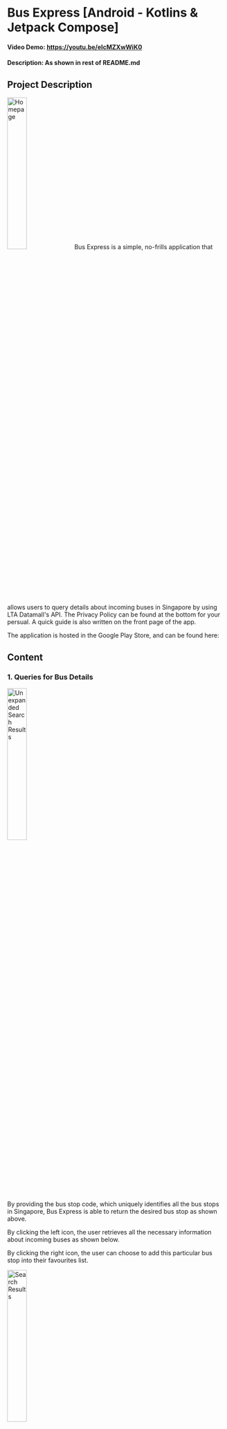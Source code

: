 # Bus Express [Android - Kotlins & Jetpack Compose]
#### Video Demo:  https://youtu.be/eIcMZXwWiK0
#### Description: As shown in rest of README.md

## Project Description

<img src="AppImages/Homepage.png" alt="Homepage" width="30%">
Bus Express is a simple, no-frills application that allows users to query details about incoming buses in Singapore by using LTA Datamall's API. 
The Privacy Policy can be found at the bottom for your persual. A quick guide is also written on the front page of the app.

The application is hosted in the Google Play Store, and can be found here:

## Content

### 1. Queries for Bus Details
<img src="AppImages/UnexpandedSearchResults.png" alt="Unexpanded Search Results" width="30%">

By providing the bus stop code, which uniquely identifies all the bus stops in Singapore, Bus Express is able to return the desired bus stop as shown above. 

By clicking the left icon, the user retrieves all the necessary information about incoming buses as shown below.

By clicking the right icon, the user can choose to add this particular bus stop into their favourites list.

<img src="AppImages/SearchResults.png" alt="Search Results" width="30%">

As the picture shows, the user is provided all the bus services that passes by the requested bus stop. 

They can then see the estimated arrival timings, in minutes, of the next three buses. In addition, users will know the type of bus that is coming, such as a bendy or a double decker bus. The wheelchair icon tells users if the incoming bus is wheelchair accessible, as not all bus models have this capability.

The coloured bar below provides a visual representation of the occupancy rates of the buses, with 3 possible states:
* Green - Seating is available
* Orange - Standing space is available
* Red - Limited standing space is available

The right icon has also changed from a "More Options" icon to a "Refresh" icon, allowing users to update the timings for that particular bus stop.

### 2. Adding the frequently accessed bus stops to your favourites list.
<img src="AppImages/AddFavourites.png" alt="Adding to Favourites" width="30%">

As mentioned earlier, clicking the "More Options" icon would allow users to add the bus stop to their favourites list. 

Users are provided with 2 options as shown, either "Going Out" or "Coming Back".Regardless of the option chosen, the bus stop will be added to their favourites. 

The difference is your favourites list can be divided into 2, allowing you to put the bus stops that matches your journey into 1 of the 2, making it more accessible and convenient to locate bus stops.

<img src="AppImages/Favourites.png" alt="Favourites List" width="30%">

After adding a bus stop to your favourites, users can navigate to them using the left navigation bar. They can click the 2 tabs on top to decide which favourites list they wish to access. 

As you can see, clicking any of the bus stops in your favourites will retrieve the same information as before.

### 3. Retrieving the bus routes of any bus service number.
<img src="AppImages/BusRouteTimings.png" alt="BusRouteTimings" width="30%">

Alternatively, users may choose to provide a bus service number instead of the bus stop code. This would return the bus route, which is a list of all the bus stops that this particular bus service would travel to. 

Clicking any of the bus stops in the route would also yield the same information as mentioned. There are also 2 tabs at the top, which represents the 2 possible direction a bus service will travel in. Switch between the 2 tabs to find your bus stop. If the bus service is a loop like 962, there will only be 1 tab on top.

### 4. Dark Mode
<img src="AppImages/DarkMode.png" alt="Dark Mode" width="30%">

Although dark mode has been implemented on the application, it is still very rough around the edges as the color contrast for certain composables like icons are bad. There is also no dedicated button to switch between the 2 themes currently.

This means that the application will simply follow the theme of your phone. If your phone is in dark mode, it will be launched in the dark mode and vice versa.

### 5. Navigation
<img src="AppImages/Navigation.png" alt="Navigation" width="30%">

Users can navigate between the various screens of the application by making use of the sidebar.

## Additional Features (Yet to be Implemented)

* Dedicated dark mode button.
* Nearby feature that shows you the nearby bus stops if you permit the app to use your current location.
* Google authentication features to allow cloud backups of your favourite list.
* Ez-link card checking capabilities that allow you to check your balance on the go, so long as the phone has NFC capabilities.
* Street view.
* Announcements about road and traffic breakdown.
* Other QOL enhancements to improve the UI of the application.

## Learning Outcomes
---

* Programming concepts in Kotlin such as collections
* Object oriented programming concepts
* Setting up of Android Studio & Debugger
* Installing application for testing purposes on an emulator and a physical Android smartphone
* Jetpack Compose to build the frontend of the application
* Implementing user interactions through event-based programming
* Understanding state in compose
* Writing automated tests
* Writing unit tests
* Scrolling and Navigating between screens and views
* Changing and implementing application icons and boot screens for varying screen resolutions and firmware versions.
* Material theming in Compose, by customising shape, colour, typography, and even the status bar
* Simple animations in Jetpack Compose
* Implementing and working with Talkback to implement accessibility features for all types of users
* Activity lifecycle of an application
* Logging for debugging purposes
* Android App Architecture & UI Layer
* Implementing ViewModels & StateFlows in Android for configuration changes
* Coroutines in Kotlin
* Retrofit to connect application to backend servers
* Exception handling
* Serialisation of JSON
* Android permissions like the Internet
* Basic dependency injections & Groovy for altering build files when necessary
* Room APIs for data persistence locally
* CRUD Operations with Room APIs for SQL databases
* Review of releases in Play Console and subsequent release of application

## Video Link


## Application Privacy Policy

**Privacy Policy**

Xuannie built the Bus Express SG app as a Free app. This SERVICE is provided by Xuannie at no cost and is intended for use as is.

This page is used to inform visitors regarding my policies with the collection, use, and disclosure of Personal Information if anyone decided to use my Service.

If you choose to use my Service, then you agree to the collection and use of information in relation to this policy. The Personal Information that I collect is used for providing and improving the Service. I will not use or share your information with anyone except as described in this Privacy Policy.

The terms used in this Privacy Policy have the same meanings as in our Terms and Conditions, which are accessible at Bus Express SG unless otherwise defined in this Privacy Policy.

**Information Collection and Use**

For a better experience, while using our Service, I may require you to provide us with certain personally identifiable information. The information that I request will be retained on your device and is not collected by me in any way.

The app does use third-party services that may collect information used to identify you.

Link to the privacy policy of third-party service providers used by the app

*   [Google Play Services](https://www.google.com/policies/privacy/)

**Log Data**

I want to inform you that whenever you use my Service, in a case of an error in the app I collect data and information (through third-party products) on your phone called Log Data. This Log Data may include information such as your device Internet Protocol (“IP”) address, device name, operating system version, the configuration of the app when utilizing my Service, the time and date of your use of the Service, and other statistics.

**Cookies**

Cookies are files with a small amount of data that are commonly used as anonymous unique identifiers. These are sent to your browser from the websites that you visit and are stored on your device's internal memory.

This Service does not use these “cookies” explicitly. However, the app may use third-party code and libraries that use “cookies” to collect information and improve their services. You have the option to either accept or refuse these cookies and know when a cookie is being sent to your device. If you choose to refuse our cookies, you may not be able to use some portions of this Service.

**Service Providers**

I may employ third-party companies and individuals due to the following reasons:

*   To facilitate our Service;
*   To provide the Service on our behalf;
*   To perform Service-related services; or
*   To assist us in analyzing how our Service is used.

I want to inform users of this Service that these third parties have access to their Personal Information. The reason is to perform the tasks assigned to them on our behalf. However, they are obligated not to disclose or use the information for any other purpose.

**Security**

I value your trust in providing us your Personal Information, thus we are striving to use commercially acceptable means of protecting it. But remember that no method of transmission over the internet, or method of electronic storage is 100% secure and reliable, and I cannot guarantee its absolute security.

**Links to Other Sites**

This Service may contain links to other sites. If you click on a third-party link, you will be directed to that site. Note that these external sites are not operated by me. Therefore, I strongly advise you to review the Privacy Policy of these websites. I have no control over and assume no responsibility for the content, privacy policies, or practices of any third-party sites or services.

**Children’s Privacy**

These Services do not address anyone under the age of 13. I do not knowingly collect personally identifiable information from children under 13 years of age. In the case I discover that a child under 13 has provided me with personal information, I immediately delete this from our servers. If you are a parent or guardian and you are aware that your child has provided us with personal information, please contact me so that I will be able to do the necessary actions.

**Changes to This Privacy Policy**

I may update our Privacy Policy from time to time. Thus, you are advised to review this page periodically for any changes. I will notify you of any changes by posting the new Privacy Policy on this page.

This policy is effective as of 2023-01-01

**Contact Us**

If you have any questions or suggestions about my Privacy Policy, do not hesitate to contact me at xuanyi1603@gmail.com.

This privacy policy page was created at [privacypolicytemplate.net](https://privacypolicytemplate.net) and modified/generated by [App Privacy Policy Generator](https://app-privacy-policy-generator.nisrulz.com/)

